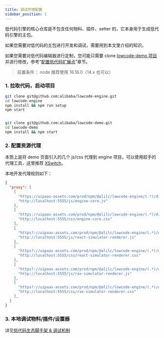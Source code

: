 ```yaml
---
title: 调试环境配置
sidebar_position: 1
---
```

低代码引擎的核心仓库是不包含任何物料、插件、setter 的，它本身用于生成低代码引擎的主包。

如果您需要对低代码的主包进行开发和调试，需要用到本文里介绍的知识。

如果您需要对低代码编辑器进行定制，您可能只需要 clone [lowcode-demo 项目](https://github.com/alibaba/lowcode-demo)并进行修改，参考“[配置低代码扩展点](/site/docs/guide/expand/editor/summary)”章节。

> 前置条件：
> node 推荐使用 16.18.0（14.x 也可以）

### 1. 拉取代码，启动项目
```bash
git clone git@github.com:alibaba/lowcode-engine.git
cd lowcode-engine
npm install && npm run setup
npm start


git clone git@github.com:alibaba/lowcode-demo.git
cd lowcode-demo
npm install && npm start
```

### 2. 配置资源代理
本质上是将 demo 页面引入的几个 js/css 代理到 engine 项目，可以使用趁手的代理工具，这里推荐 [XSwitch](https://chrome.google.com/webstore/detail/xswitch/idkjhjggpffolpidfkikidcokdkdaogg?hl=en-US)。

本地开发代理规则如下：
```json
{
  "proxy": [
    [
      "https://uipaas-assets.com/prod/npm/@alilc/lowcode-engine/(.*)/dist/js/engine-core.js",
      "http://localhost:5555/js/engine-core.js"
    ],
    [
      "https://uipaas-assets.com/prod/npm/@alilc/lowcode-engine/(.*)/dist/css/engine-core.css",
      "http://localhost:5555/css/engine-core.css"
    ],
    [
      "https?://uipaas-assets.com/prod/npm/@alilc/lowcode-engine/(.*)/dist/js/react-simulator-renderer.js",
      "http://localhost:5555/js/react-simulator-renderer.js"
    ],
    [
      "https?://uipaas-assets.com/prod/npm/@alilc/lowcode-engine/(.*)/dist/css/react-simulator-renderer.css",
      "http://localhost:5555/css/react-simulator-renderer.css"
    ],
    [
      "https?://uipaas-assets.com/prod/npm/@alilc/lowcode-engine/(.*)/dist/js/rax-simulator-renderer.js",
      "http://localhost:5555/js/rax-simulator-renderer.js"
    ],
    [
      "https?://uipaas-assets.com/prod/npm/@alilc/lowcode-engine/(.*)/dist/css/rax-simulator-renderer.css",
      "http://localhost:5555/css/rax-simulator-renderer.css"
    ],
  ]
}
```

### 3. 本地调试物料/插件/设置器

详见[低代码生态脚手架 & 调试机制](/site/docs/guide/expand/editor/cli)
